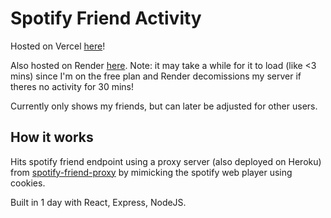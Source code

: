 # Spotify Friend Activity

Hosted on Vercel [here](https://spotify-friend-activity-jchoucode.vercel.app/)!

Also hosted on Render [here](https://spotify-friend-activity.onrender.com/).  Note: it may take a while for it to load (like <3 mins) since I'm on the free plan and Render decomissions my server if theres no activity for 30 mins!

Currently only shows my friends, but can later be adjusted for other users.

## How it works

Hits spotify friend endpoint using a proxy server (also deployed on Heroku) from [spotify-friend-proxy](https://github.com/JChouCode/spotify-friend-proxy) by mimicking the spotify web player using cookies. 

Built in 1 day with React, Express, NodeJS.



